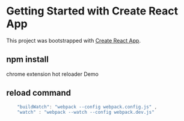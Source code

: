 # Getting Started with Create React App

This project was bootstrapped with [Create React App](https://github.com/facebook/create-react-app).

## npm install

chrome extension hot reloader Demo

## reload command 

``` js
    "buildWatch": "webpack --config webpack.config.js" ,
    "watch" : "webpack --watch --config webpack.dev.js" 
```